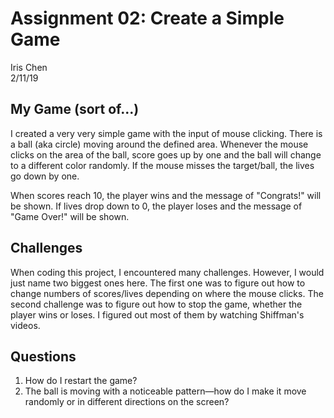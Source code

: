 # Assignment 02: Create a Simple Game

Iris Chen  
2/11/19

## My Game (sort of...)

I created a very very simple game with the input of mouse clicking. There is a ball (aka circle) moving around the defined area. Whenever the mouse clicks on the area of the ball, score goes up by one and the ball will change to a different color randomly. If the mouse misses the target/ball, the lives go down by one.  

When scores reach 10, the player wins and the message of "Congrats!" will be shown. If lives drop down to 0, the player loses and the message of "Game Over!" will be shown.

## Challenges

When coding this project, I encountered many challenges. However, I would just name two biggest ones here. The first one was to figure out how to change numbers of scores/lives depending on where the mouse clicks. The second challenge was to figure out how to stop the game, whether the player wins or loses. I figured out most of them by watching Shiffman's videos.


## Questions

1. How do I restart the game? 
2. The ball is moving with a noticeable pattern—how do I make it move randomly or in different directions on the screen?